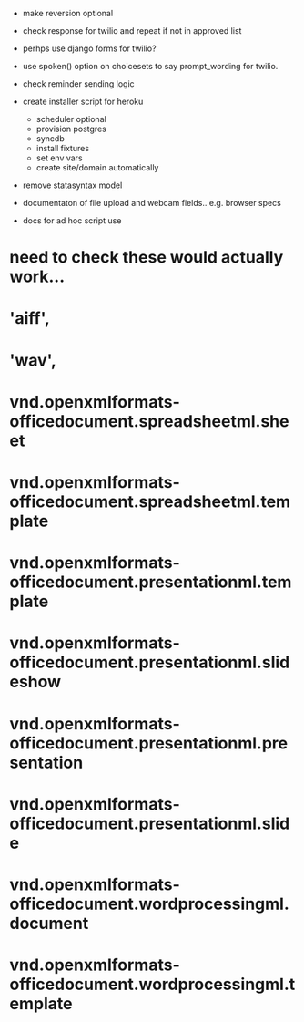 - make reversion optional

- check response for twilio and repeat if not in approved list
- perhps use django forms for twilio?
- use spoken() option on choicesets to say prompt_wording for twilio.

- check reminder sending logic

- create installer script for heroku
    - scheduler optional
    - provision postgres
    - syncdb
    - install fixtures
    - set env vars
    - create site/domain automatically

- remove statasyntax model

- documentaton of file upload and webcam fields.. e.g. browser specs
- docs for ad hoc script use



# need to check these would actually work...
# 'aiff',
# 'wav',
# vnd.openxmlformats-officedocument.spreadsheetml.sheet
# vnd.openxmlformats-officedocument.spreadsheetml.template
# vnd.openxmlformats-officedocument.presentationml.template
# vnd.openxmlformats-officedocument.presentationml.slideshow
# vnd.openxmlformats-officedocument.presentationml.presentation
# vnd.openxmlformats-officedocument.presentationml.slide
# vnd.openxmlformats-officedocument.wordprocessingml.document
# vnd.openxmlformats-officedocument.wordprocessingml.template
